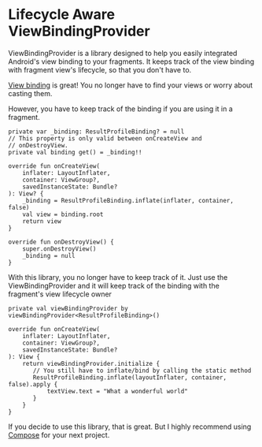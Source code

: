 # Lifecycle Aware ViewBindingProvider

ViewBindingProvider is a library designed to help you easily integrated Android's view binding to your fragments.
It keeps track of the view binding with fragment view's lifecycle, so that you don't have to.

[View binding](https://developer.android.com/topic/libraries/view-binding) is great!
You no longer have to find your views or worry about casting them.

However, you have to keep track of the binding if you are using it in a fragment.

```
private var _binding: ResultProfileBinding? = null
// This property is only valid between onCreateView and
// onDestroyView.
private val binding get() = _binding!!

override fun onCreateView(
    inflater: LayoutInflater,
    container: ViewGroup?,
    savedInstanceState: Bundle?
): View? {
    _binding = ResultProfileBinding.inflate(inflater, container, false)
    val view = binding.root
    return view
}

override fun onDestroyView() {
    super.onDestroyView()
    _binding = null
}
```

With this library, you no longer have to keep track of it. 
Just use the ViewBindingProvider and it will keep track of the binding with the fragment's view lifecycle owner

```
private val viewBindingProvider by viewBindingProvider<ResultProfileBinding>()

override fun onCreateView(
    inflater: LayoutInflater,
    container: ViewGroup?,
    savedInstanceState: Bundle?
): View {
    return viewBindingProvider.initialize {
       // You still have to inflate/bind by calling the static method
       ResultProfileBinding.inflate(layoutInflater, container, false).apply {
           textView.text = "What a wonderful world"
       }
    }
}
```

If you decide to use this library, that is great. 
But I highly recommend using [Compose](https://developer.android.com/jetpack/compose) for your next project.

